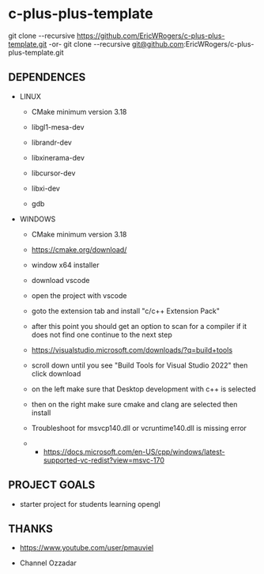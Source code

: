 # c-plus-plus-template

git clone --recursive https://github.com/EricWRogers/c-plus-plus-template.git
-or-
git clone --recursive git@github.com:EricWRogers/c-plus-plus-template.git


## DEPENDENCES

- LINUX

    -   CMake minimum version 3.18

    -   libgl1-mesa-dev

    -   librandr-dev

    -   libxinerama-dev

    -   libcursor-dev

    -   libxi-dev

    -   gdb

- WINDOWS

    -  CMake minimum version 3.18
    -  https://cmake.org/download/
    -  window x64 installer

    -  download vscode
    -  open the project with vscode
    -  goto the extension tab and install "c/c++ Extension Pack"

    - after this point you should get an option to scan for a compiler if it does not find one continue to the next step

    -  https://visualstudio.microsoft.com/downloads/?q=build+tools
    -  scroll down until you see "Build Tools for Visual Studio 2022" then click download
    -  on the left make sure that Desktop development with c++ is selected
    -   then on the right make sure cmake and clang are selected then install

    -  Troubleshoot for msvcp140.dll or vcruntime140.dll is missing error
    -   -   https://docs.microsoft.com/en-US/cpp/windows/latest-supported-vc-redist?view=msvc-170

## PROJECT GOALS

 - starter project for students learning opengl

## THANKS

 - https://www.youtube.com/user/pmauviel

 - Channel Ozzadar